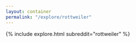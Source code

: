 ```yaml
---
layout: container
permalink: "/explore/rottweiler"
---
```


<link rel="stylesheet" type="text/css" href="/static/css/explore.css">
{% include explore.html subreddit="rottweiler" %}
